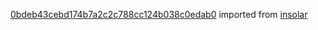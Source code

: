 [0bdeb43cebd174b7a2c2c788cc124b038c0edab0](https://github.com/insolar/insolar/commit/0bdeb43cebd174b7a2c2c788cc124b038c0edab0) imported from [insolar](https://github.com/insolar/insolar)
